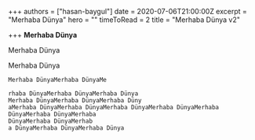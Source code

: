 +++
authors = ["hasan-baygul"]
date = 2020-07-06T21:00:00Z
excerpt = "Merhaba Dünya"
hero = ""
timeToRead = 2
title = "Merhaba Dünya v2"

+++
**Merhaba Dünya**

Merhaba Dünya

Merhaba Dünya

    Merhaba DünyaMerhaba DünyaMe
    
    rhaba DünyaMerhaba DünyaMerhaba Dünya
    Merhaba DünyaMerhaba DünyaMerhaba Düny
    aMerhaba DünyaMerhaba DünyaMerhaba DünyaMerhaba DünyaMerhaba DünyaMerhaba DünyaMerhaba
    DünyaMerhaba DünyaMerhab
    a DünyaMerhaba DünyaMerhaba Dünya